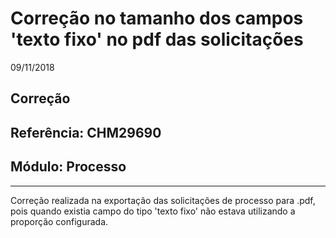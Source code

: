 # Correção no tamanho dos campos 'texto fixo' no pdf das solicitações
09/11/2018
## Correção
## Referência: CHM29690
## Módulo: Processo
***

Correção realizada na exportação das solicitações de processo para .pdf, pois quando existia campo do tipo 'texto fixo' não estava utilizando a proporção configurada.